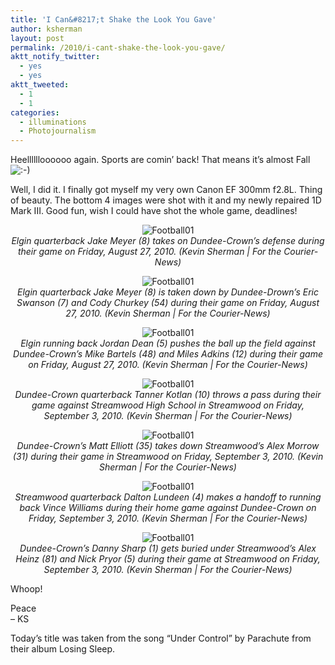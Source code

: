 ```yaml
---
title: 'I Can&#8217;t Shake the Look You Gave'
author: ksherman
layout: post
permalink: /2010/i-cant-shake-the-look-you-gave/
aktt_notify_twitter:
  - yes
  - yes
aktt_tweeted:
  - 1
  - 1
categories:
  - illuminations
  - Photojournalism
---
```

Heelllllloooooo again. Sports are comin&#8217; back! That means it&#8217;s almost Fall <img src="http://kshermphoto.com/wp-includes/images/smilies/icon_smile.gif" alt=":-)" class="wp-smiley" />

Well, I did it. I finally got myself my very own Canon EF 300mm f2.8L. Thing of beauty. The bottom 4 images were shot with it and my newly repaired 1D Mark III. Good fun, wish I could have shot the whole game, deadlines!

<p style="text-align: center;">
  <img class="aligncenter" src="https://s3-us-west-2.amazonaws.com/assets.kshermphoto.com/2010PostsImages/09-SEPT/FB_DCvEHS_0827_02_WEB.jpg" alt="Football01" /><br /> <em> Elgin quarterback Jake Meyer (8) takes on Dundee-Crown&#8217;s defense during their game on Friday, August 27, 2010. (Kevin Sherman | For the Courier-News)</em>
</p>

<p style="text-align: center;">
  <img class="aligncenter" src="https://s3-us-west-2.amazonaws.com/assets.kshermphoto.com/2010PostsImages/09-SEPT/FB_DCvEHS_0827_04_WEB.jpg" alt="Football01" /><br /> <em> Elgin quarterback Jake Meyer (8) is taken down by Dundee-Drown&#8217;s Eric Swanson (7) and Cody Churkey (54) during their game on Friday, August 27, 2010. (Kevin Sherman | For the Courier-News)</em>
</p>

<p style="text-align: center;">
  <img class="aligncenter" src="https://s3-us-west-2.amazonaws.com/assets.kshermphoto.com/2010PostsImages/09-SEPT/FB_DCvEHS_0827_05_WEB.jpg" alt="Football01" /><br /> <em> Elgin running back Jordan Dean (5) pushes the ball up the field against Dundee-Crown&#8217;s Mike Bartels (48) and Miles Adkins (12) during their game on Friday, August 27, 2010. (Kevin Sherman | For the Courier-News)</em>
</p>

<p style="text-align: center;">
  <img class="aligncenter" src="https://s3-us-west-2.amazonaws.com/assets.kshermphoto.com/2010PostsImages/09-SEPT/FB_DCvSH_0903_01_WEB.jpg" alt="Football01" /><br /> <em> Dundee-Crown quarterback Tanner Kotlan (10) throws a pass during their game against Streamwood High School in Streamwood on Friday, September 3, 2010. (Kevin Sherman | For the Courier-News)</em>
</p>

<p style="text-align: center;">
  <img class="aligncenter" src="https://s3-us-west-2.amazonaws.com/assets.kshermphoto.com/2010PostsImages/09-SEPT/FB_DCvSH_0903_03_WEB.jpg" alt="Football01" /><br /> <em> Dundee-Crown&#8217;s Matt Elliott (35) takes down Streamwood&#8217;s Alex Morrow (31) during their game in Streamwood on Friday, September 3, 2010. (Kevin Sherman | For the Courier-News)</em>
</p>

<p style="text-align: center;">
  <img class="aligncenter" src="https://s3-us-west-2.amazonaws.com/assets.kshermphoto.com/2010PostsImages/09-SEPT/FB_DCvSH_0903_04_WEB.jpg" alt="Football01" /><br /> <em> Streamwood quarterback Dalton Lundeen (4) makes a handoff to running back Vince Williams during their home game against Dundee-Crown on Friday, September 3, 2010. (Kevin Sherman | For the Courier-News)</em>
</p>

<p style="text-align: center;">
  <img class="aligncenter" src="https://s3-us-west-2.amazonaws.com/assets.kshermphoto.com/2010PostsImages/09-SEPT/FB_DCvSH_0903_05_WEB.jpg" alt="Football01" /><br /> <em> Dundee-Crown&#8217;s Danny Sharp (1) gets buried under Streamwood&#8217;s Alex Heinz (81) and Nick Pryor (5) during their game at Streamwood on Friday, September 3, 2010. (Kevin Sherman | For the Courier-News)</em>
</p>

Whoop!

Peace  
&#8211; KS

Today&#8217;s title was taken from the song &#8220;Under Control&#8221; by Parachute from their album Losing Sleep.